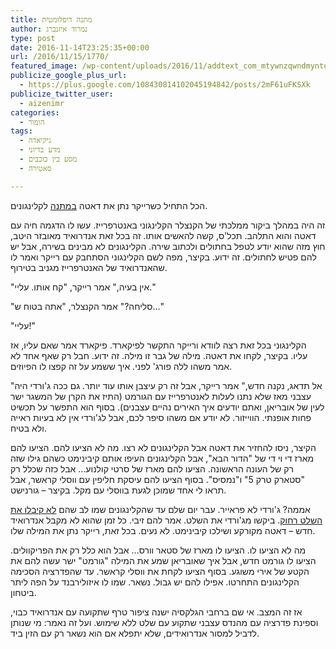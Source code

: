 ```yaml
---
title: מתנה דיפלומטית
author: נמרוד איזנברג
type: post
date: 2016-11-14T23:25:35+00:00
url: /2016/11/15/1770/
featured_image: /wp-content/uploads/2016/11/addtext_com_mtywnzqwndmyntu-1-150x150.jpg
publicize_google_plus_url:
  - https://plus.google.com/108430814102045194842/posts/2mF61uFKSXk
publicize_twitter_user:
  - aizenimr
categories:
  - הומור
tags:
  - גיקיאדה
  - מדע בדיוני
  - מסע בין כוכבים
  - סאטירה

---
```

הכל התחיל כשרייקר נתן את דאטה [במתנה][1] לקלינגונים.

זה היה במהלך ביקור ממלכתי של הקנצלר הקלינגוני באנטרפרייז. עשו לו הדגמה חיה עם דאטה והוא התלהב. תכל'ס, קשה להאשים אותו. זה בכל זאת אנדרואיד מאובזר היטב, חוץ מזה שהוא יודע לטפל בחתולים ולכתוב שירה. הקלינגונים לא מבינים בשירה, אבל יש להם פטיש לחתולים. זה ידוע. בקיצר, מפה לשם הקלינגוני הסתחבק עם רייקר ואמר לו שהאנדרואיד של האנטרפרייז מגניב בטירוף.

"אין בעיה," אמר רייקר, "קח אותו. עליי."

"סליחה?" אמר הקנצלר, "אתה בטוח ש&#8230;"

"עליי!"

הקלינגוני בכל זאת רצה לוודא ורייקר התקשר לפיקארד. פיקארד אמר שאם עליו, אז עליו. בקיצר, לקחו את דאטה. מילה של גבר זו מילה. זה ידוע. חבל רק שאף אחד לא אמר משהו ללה פורג' לפני. איך ששמע על זה קפצו לו הפיוזים.

"אל תדאג, נקנה חדש," אמר רייקר, אבל זה רק עיצבן אותו עוד יותר. גם ככה ג'ורדי היה עצבני מאז שלא נתנו לעלות לאנטרפרייז עם הגורמט (התיז את הקרן של המשגר ישר לעין של אובריאן, ואתם יודעים איך האירים נהיים עצבנים). בסוף הוא התפשר על תכשיט פחות אופנתי. הווייזור. לא יודע אם משהו סיפר לכם, אבל לג'ורדי אין לא בעיות ראייה ולא בטיח.

הקיצר, ניסו להחזיר את דאטה אבל הקלינגונים לא רצו. מה לא הציעו להם. הציעו להם מארז די וי די של "הדור הבא", אבל הקלינגונים העיפו אותם קיבינימט כשהם גילו שזה רק של העונה הראשונה. הציעו להם מארז של סרטי קולנוע&#8230; אבל כזה שכלל רק "סטארק טרק 5" ו"נמסיס". בסוף הציעו להם עיסקת חליפין עם ווסלי קראשר, אבל תראו לי אחד שמוכן לגעת בווסלי עם מקל. בקיצר &#8211; גורנישט.

אממה? ג'ורדי לא פראייר. עבר יום שלם עד שהקלינגונים שמו לב שהם [לא קיבלו את השלט רחוק][2]. ביקשו מג'ורדי את השלט. אמר להם זיבי. כל זמן שהוא לא מקבל אנדרואיד חדש &#8211; דאטה מקורקע ושילכו קיבינימט. לא נעים. בכל זאת, רייקר נתן את המילה שלו.

מה לא הציעו לו. הציעו לו מארז של סטאר וורס&#8230; אבל הוא כלל רק את הפריקוולים. הציעו לו גורמט חדש, אבל איך שאובריאן שמע את המילה "גורמט" ישר עשה להם את הקטע של אירי משוגע. בסוף הציעו לקחת את ווסלי קראשר. עד שהפדרציה הסכימה הקלינגונים התחרטו. אפילו להם יש גבול. נשאר. שמו לו איזולירבנד על הפה ליתר ביטחון.

אז זה המצב. אי שם ברחבי הגלקסיה ישנה ציפור טרף שתקועה עם אנדרואיד כבוי, וספינת פדרציה עם מהנדס עצבני שתקוע עם שלט ללא שימוש. ועל זה נאמר: מי שנותן לדביל למסור אנדרואידים, שלא יתפלא אם הוא נשאר רק עם הזין ביד.

 [1]: http://www.calcalist.co.il/local/articles/0,7340,L-3701705,00.html
 [2]: https://twitter.com/BenCaspit/status/798190225289859072